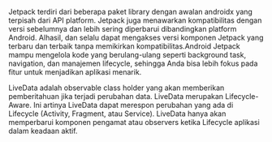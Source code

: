 Jetpack terdiri dari beberapa paket library dengan awalan androidx yang terpisah dari API platform. Jetpack juga menawarkan kompatibilitas dengan versi sebelumnya dan lebih sering diperbarui dibandingkan platform Android. Alhasil, dan selalu dapat mengakses versi komponen Jetpack yang terbaru dan terbaik tanpa memikirkan kompatibilitas.Android Jetpack mampu mengelola kode yang berulang-ulang seperti background task, navigation, dan manajemen lifecycle, sehingga Anda bisa lebih fokus pada fitur untuk menjadikan aplikasi menarik. 

LiveData adalah observable class holder yang akan memberikan pemberitahuan jika terjadi perubahan data. LiveData merupakan Lifecycle-Aware. Ini artinya LiveData dapat merespon perubahan yang ada di Lifecycle (Activity, Fragment, atau Service).  LiveData hanya akan memperbarui komponen pengamat atau observers ketika Lifecycle aplikasi dalam keadaan aktif.